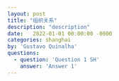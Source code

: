 ```yaml
---
layout: post
title: "组织关系"
description: "description"
date:   2022-01-01 00:00:00 -0000
categories: shanghai
by: 'Gustavo Quinalha'
questions:
  - question: 'Question 1 SH'
    answer: 'Answer 1'
---
```

